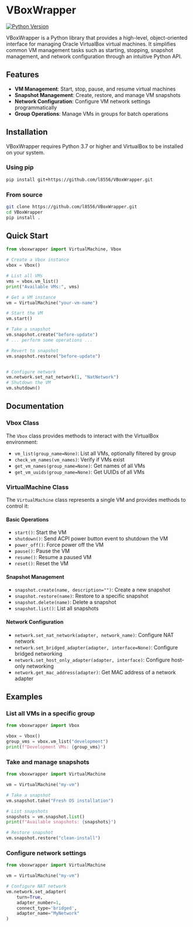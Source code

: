 # VBoxWrapper

[![Python Version](https://img.shields.io/badge/python-3.7%20%7C%203.8%20%7C%203.9%20%7C%203.10%20%7C%203.11-blue)](https://www.python.org/)

VBoxWrapper is a Python library that provides a high-level,
object-oriented interface for managing Oracle VirtualBox virtual machines.
It simplifies common VM management tasks such as starting, stopping,
snapshot management, and network configuration through an intuitive Python API.

## Features

- **VM Management**: Start, stop, pause, and resume virtual machines
- **Snapshot Management**: Create, restore, and manage VM snapshots
- **Network Configuration**: Configure VM network settings programmatically
- **Group Operations**: Manage VMs in groups for batch operations

## Installation

VBoxWrapper requires Python 3.7 or higher and VirtualBox to be installed on your system.

### Using pip

```bash
pip install git+https://github.com/l8556/VBoxWrapper.git
```

### From source

```bash
git clone https://github.com/l8556/VBoxWrapper.git
cd VBoxWrapper
pip install .
```

## Quick Start

```python
from vboxwrapper import VirtualMachine, Vbox

# Create a Vbox instance
vbox = Vbox()

# List all VMs
vms = vbox.vm_list()
print("Available VMs:", vms)

# Get a VM instance
vm = VirtualMachine("your-vm-name")

# Start the VM
vm.start()

# Take a snapshot
vm.snapshot.create("before-update")
# ... perform some operations ...

# Revert to snapshot
vm.snapshot.restore("before-update")


# Configure network
vm.network.set_nat_network(1, "NatNetwork")
# Shutdown the VM
vm.shutdown()
```

## Documentation

### Vbox Class

The `Vbox` class provides methods to interact with the VirtualBox environment:

- `vm_list(group_name=None)`: List all VMs, optionally filtered by group
- `check_vm_names(vm_names)`: Verify if VMs exist
- `get_vm_names(group_name=None)`: Get names of all VMs
- `get_vm_uuids(group_name=None)`: Get UUIDs of all VMs

### VirtualMachine Class

The `VirtualMachine` class represents a single VM and provides methods to control it:

#### Basic Operations

- `start()`: Start the VM
- `shutdown()`: Send ACPI power button event to shutdown the VM
- `power_off()`: Force power off the VM
- `pause()`: Pause the VM
- `resume()`: Resume a paused VM
- `reset()`: Reset the VM

#### Snapshot Management

- `snapshot.create(name, description="")`: Create a new snapshot
- `snapshot.restore(name)`: Restore to a specific snapshot
- `snapshot.delete(name)`: Delete a snapshot
- `snapshot.list()`: List all snapshots

#### Network Configuration

- `network.set_nat_network(adapter, network_name)`: Configure NAT network
- `network.set_bridged_adapter(adapter, interface=None)`: Configure bridged networking
- `network.set_host_only_adapter(adapter, interface)`: Configure host-only networking
- `network.get_mac_address(adapter)`: Get MAC address of a network adapter

## Examples

### List all VMs in a specific group

```python
from vboxwrapper import Vbox

vbox = Vbox()
group_vms = vbox.vm_list("development")
print(f"Development VMs: {group_vms}")
```

### Take and manage snapshots

```python
from vboxwrapper import VirtualMachine

vm = VirtualMachine("my-vm")

# Take a snapshot
vm.snapshot.take("Fresh OS installation")

# List snapshots
snapshots = vm.snapshot.list()
print(f"Available snapshots: {snapshots}")

# Restore snapshot
vm.snapshot.restore("clean-install")
```

### Configure network settings

```python
from vboxwrapper import VirtualMachine

vm = VirtualMachine("my-vm")

# Configure NAT network
vm.network.set_adapter(
    turn=True,
    adapter_number=1,
    connect_type='bridged',
    adapter_name="MyNetwork"
)
```

